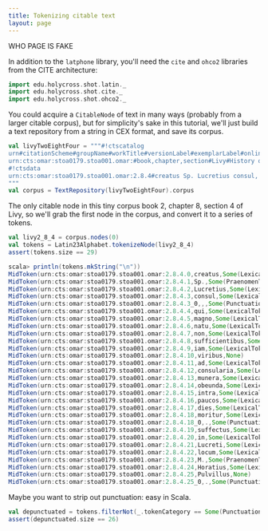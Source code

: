 ```yaml
---
title: Tokenizing citable text
layout: page
---
```

WHO PAGE IS FAKE

In addition to the `latphone` library, you'll need the `cite` and `ohco2` libraries from the CITE architecture:

```scala
import edu.holycross.shot.latin._
import edu.holycross.shot.cite._
import edu.holycross.shot.ohco2._
```

You could acquire a `CitableNode` of text in many ways (probably from a larger citable corpus), but for simplicity's sake in this tutorial, we'll just build a text repository from a string in CEX format, and save its corpus.

```scala
val livyTwoEightFour = """#!ctscatalog
urn#citationScheme#groupName#workTitle#versionLabel#exemplarLabel#online#lang
urn:cts:omar:stoa0179.stoa001.omar:#book,chapter,section#Livy#History of Rome#omar edition##true#lat
#!ctsdata
urn:cts:omar:stoa0179.stoa001.omar:2.8.4#creatus Sp. Lucretius consul, qui magno natu non sufficientibus iam viribus ad consularia munera obeunda intra paucos dies moritur. suffectus in Lucreti locum M. Horatius Pulvillus.
"""
val corpus = TextRepository(livyTwoEightFour).corpus
```


The only citable node in this tiny corpus book 2, chapter 8, section 4 of Livy, so we'll grab the first node in the corpus, and convert it to a series of tokens.


```scala
val livy2_8_4 = corpus.nodes(0)
val tokens = Latin23Alphabet.tokenizeNode(livy2_8_4)
assert(tokens.size == 29)
```



```scala
scala> println(tokens.mkString("\n"))
MidToken(urn:cts:omar:stoa0179.stoa001.omar:2.8.4.0,creatus,Some(LexicalToken))
MidToken(urn:cts:omar:stoa0179.stoa001.omar:2.8.4.1,Sp.,Some(PraenomenToken))
MidToken(urn:cts:omar:stoa0179.stoa001.omar:2.8.4.2,Lucretius,Some(LexicalToken))
MidToken(urn:cts:omar:stoa0179.stoa001.omar:2.8.4.3,consul,Some(LexicalToken))
MidToken(urn:cts:omar:stoa0179.stoa001.omar:2.8.4.3_0,,,Some(PunctuationToken))
MidToken(urn:cts:omar:stoa0179.stoa001.omar:2.8.4.4,qui,Some(LexicalToken))
MidToken(urn:cts:omar:stoa0179.stoa001.omar:2.8.4.5,magno,Some(LexicalToken))
MidToken(urn:cts:omar:stoa0179.stoa001.omar:2.8.4.6,natu,Some(LexicalToken))
MidToken(urn:cts:omar:stoa0179.stoa001.omar:2.8.4.7,non,Some(LexicalToken))
MidToken(urn:cts:omar:stoa0179.stoa001.omar:2.8.4.8,sufficientibus,Some(LexicalToken))
MidToken(urn:cts:omar:stoa0179.stoa001.omar:2.8.4.9,iam,Some(LexicalToken))
MidToken(urn:cts:omar:stoa0179.stoa001.omar:2.8.4.10,viribus,None)
MidToken(urn:cts:omar:stoa0179.stoa001.omar:2.8.4.11,ad,Some(LexicalToken))
MidToken(urn:cts:omar:stoa0179.stoa001.omar:2.8.4.12,consularia,Some(LexicalToken))
MidToken(urn:cts:omar:stoa0179.stoa001.omar:2.8.4.13,munera,Some(LexicalToken))
MidToken(urn:cts:omar:stoa0179.stoa001.omar:2.8.4.14,obeunda,Some(LexicalToken))
MidToken(urn:cts:omar:stoa0179.stoa001.omar:2.8.4.15,intra,Some(LexicalToken))
MidToken(urn:cts:omar:stoa0179.stoa001.omar:2.8.4.16,paucos,Some(LexicalToken))
MidToken(urn:cts:omar:stoa0179.stoa001.omar:2.8.4.17,dies,Some(LexicalToken))
MidToken(urn:cts:omar:stoa0179.stoa001.omar:2.8.4.18,moritur,Some(LexicalToken))
MidToken(urn:cts:omar:stoa0179.stoa001.omar:2.8.4.18_0,.,Some(PunctuationToken))
MidToken(urn:cts:omar:stoa0179.stoa001.omar:2.8.4.19,suffectus,Some(LexicalToken))
MidToken(urn:cts:omar:stoa0179.stoa001.omar:2.8.4.20,in,Some(LexicalToken))
MidToken(urn:cts:omar:stoa0179.stoa001.omar:2.8.4.21,Lucreti,Some(LexicalToken))
MidToken(urn:cts:omar:stoa0179.stoa001.omar:2.8.4.22,locum,Some(LexicalToken))
MidToken(urn:cts:omar:stoa0179.stoa001.omar:2.8.4.23,M.,Some(PraenomenToken))
MidToken(urn:cts:omar:stoa0179.stoa001.omar:2.8.4.24,Horatius,Some(LexicalToken))
MidToken(urn:cts:omar:stoa0179.stoa001.omar:2.8.4.25,Pulvillus,None)
MidToken(urn:cts:omar:stoa0179.stoa001.omar:2.8.4.25_0,.,Some(PunctuationToken))
```

Maybe you want to strip out punctuation:  easy in Scala.


```scala
val depunctuated = tokens.filterNot(_.tokenCategory == Some(PunctuationToken))
assert(depunctuated.size == 26)
```
